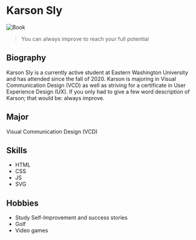 # Karson Sly

![Book](https://img.rawpixel.com/private/static/images/website/2022-05/sv159407-image-kwvx72ae.jpg?w=800&dpr=1&fit=default&crop=default&q=65&vib=3&con=3&usm=15&bg=F4F4F3&ixlib=js-2.2.1&s=6da65057b0cd18ca5c2c509a319d6316)

> You can always improve to reach your full potential

## Biography

Karson Sly is a currently active student at Eastern Washington University and has attended since the fall of 2020. Karson is majoring in Visual Communication Design (VCD) as well as striving for a certificate in User Experience Design (UX). If you only had to give a few word description of Karson; that would be: always improve.

## Major

Visual Communication Design (VCD)

## Skills
* HTML
* CSS
* JS
* SVG

## Hobbies
* Study Self-Improvement and success stories
* Golf
* Video games

<!--
**Speedy1414/Speedy1414** is a ✨ _special_ ✨ repository because its `README.md` (this file) appears on your GitHub profile.

Here are some ideas to get you started:

- 🔭 I’m currently working on ...
- 🌱 I’m currently learning ...
- 👯 I’m looking to collaborate on ...
- 🤔 I’m looking for help with ...
- 💬 Ask me about ...
- 📫 How to reach me: ...
- 😄 Pronouns: ...
- ⚡ Fun fact: ...
-->
